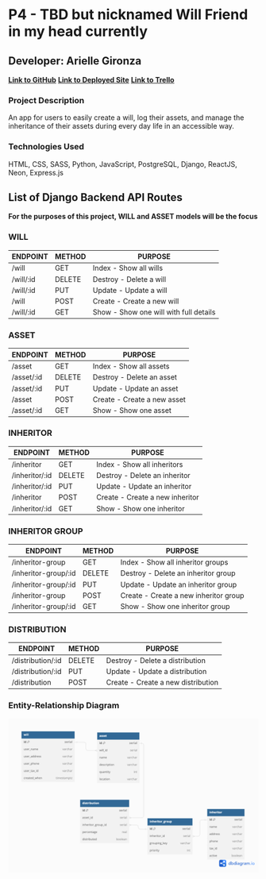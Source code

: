 # **P4 - TBD but nicknamed Will Friend in my head currently**
## Developer: Arielle Gironza

[**Link to GitHub**](https://github.com/akgironza/P4-Backend)
[**Link to Deployed Site**]()
[**Link to Trello**](https://trello.com/invite/b/afFTPZvC/ATTIcb04bf921b28367ebd650746bc9e8cf4809C3687/p4-ga-seir)

### Project Description
An app for users to easily create a will, log their assets, and manage the inheritance of their assets during every day life in an accessible way. 

### Technologies Used
HTML, CSS, SASS, Python, JavaScript, PostgreSQL, Django, ReactJS, Neon, Express.js

## List of Django Backend API Routes
**For the purposes of this project, WILL and ASSET models will be the focus**

### WILL
|ENDPOINT|METHOD|PURPOSE|
|--------|------|-------|
|/will|GET|Index - Show all wills|
|/will/:id|DELETE|Destroy - Delete a will|
|/will/:id|PUT|Update - Update a will|
|/will|POST|Create - Create a new will|
|/will/:id|GET|Show - Show one will with full details|

### ASSET
|ENDPOINT|METHOD|PURPOSE|
|--------|------|-------|
|/asset|GET|Index - Show all assets|
|/asset/:id|DELETE|Destroy - Delete an asset|
|/asset/:id|PUT|Update - Update an asset|
|/asset|POST|Create - Create a new asset|
|/asset/:id|GET|Show - Show one asset|

### INHERITOR
|ENDPOINT|METHOD|PURPOSE|
|--------|------|-------|
|/inheritor|GET|Index - Show all inheritors|
|/inheritor/:id|DELETE|Destroy - Delete an inheritor|
|/inheritor/:id|PUT|Update - Update an inheritor|
|/inheritor|POST|Create - Create a new inheritor|
|/inheritor/:id|GET|Show - Show one inheritor|

### INHERITOR GROUP
|ENDPOINT|METHOD|PURPOSE|
|--------|------|-------|
|/inheritor-group|GET|Index - Show all inheritor groups|
|/inheritor-group/:id|DELETE|Destroy - Delete an inheritor group|
|/inheritor-group/:id|PUT|Update - Update an inheritor group|
|/inheritor-group|POST|Create - Create a new inheritor group|
|/inheritor-group/:id|GET|Show - Show one inheritor group|

### DISTRIBUTION
|ENDPOINT|METHOD|PURPOSE|
|--------|------|-------|
|/distribution/:id|DELETE|Destroy - Delete a distribution|
|/distribution/:id|PUT|Update - Update a distribution|
|/distribution|POST|Create - Create a new distribution|



### Entity-Relationship Diagram
![Picture of ERD](willapp/P4_ERD.png)